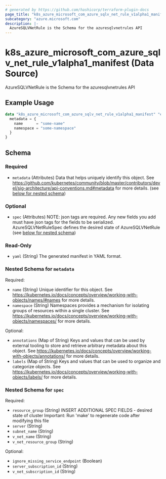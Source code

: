 ```yaml
---
# generated by https://github.com/hashicorp/terraform-plugin-docs
page_title: "k8s_azure_microsoft_com_azure_sqlv_net_rule_v1alpha1_manifest Data Source - terraform-provider-k8s"
subcategory: "azure.microsoft.com"
description: |-
  AzureSQLVNetRule is the Schema for the azuresqlvnetrules API
---
```


# k8s_azure_microsoft_com_azure_sqlv_net_rule_v1alpha1_manifest (Data Source)

AzureSQLVNetRule is the Schema for the azuresqlvnetrules API

## Example Usage

```terraform
data "k8s_azure_microsoft_com_azure_sqlv_net_rule_v1alpha1_manifest" "example" {
  metadata = {
    name      = "some-name"
    namespace = "some-namespace"
  }
}
```

<!-- schema generated by tfplugindocs -->
## Schema

### Required

- `metadata` (Attributes) Data that helps uniquely identify this object. See https://github.com/kubernetes/community/blob/master/contributors/devel/sig-architecture/api-conventions.md#metadata for more details. (see [below for nested schema](#nestedatt--metadata))

### Optional

- `spec` (Attributes) NOTE: json tags are required.  Any new fields you add must have json tags for the fields to be serialized. AzureSQLVNetRuleSpec defines the desired state of AzureSQLVNetRule (see [below for nested schema](#nestedatt--spec))

### Read-Only

- `yaml` (String) The generated manifest in YAML format.

<a id="nestedatt--metadata"></a>
### Nested Schema for `metadata`

Required:

- `name` (String) Unique identifier for this object. See https://kubernetes.io/docs/concepts/overview/working-with-objects/names/#names for more details.
- `namespace` (String) Namespaces provides a mechanism for isolating groups of resources within a single cluster. See https://kubernetes.io/docs/concepts/overview/working-with-objects/namespaces/ for more details.

Optional:

- `annotations` (Map of String) Keys and values that can be used by external tooling to store and retrieve arbitrary metadata about this object. See https://kubernetes.io/docs/concepts/overview/working-with-objects/annotations/ for more details.
- `labels` (Map of String) Keys and values that can be used to organize and categorize objects. See https://kubernetes.io/docs/concepts/overview/working-with-objects/labels/ for more details.


<a id="nestedatt--spec"></a>
### Nested Schema for `spec`

Required:

- `resource_group` (String) INSERT ADDITIONAL SPEC FIELDS - desired state of cluster Important: Run 'make' to regenerate code after modifying this file
- `server` (String)
- `subnet_name` (String)
- `v_net_name` (String)
- `v_net_resource_group` (String)

Optional:

- `ignore_missing_service_endpoint` (Boolean)
- `server_subscription_id` (String)
- `v_net_subscription_id` (String)

